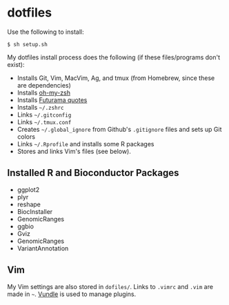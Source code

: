# dotfiles

Use the following to install:

    $ sh setup.sh

My dotfiles install process does the following (if these files/programs don't
exist):

 - Installs Git, Vim, MacVim, Ag, and tmux (from Homebrew, since these are dependencies)
 - Installs [oh-my-zsh](https://github.com/robbyrussell/oh-my-zsh)
 - Installs [Futurama quotes](https://github.com/vsbuffalo/good-news-everyone)
 - Installs `~/.zshrc`
 - Links `~/.gitconfig`
 - Links `~/.tmux.conf`
 - Creates `~/.global_ignore` from Github's `.gitignore` files and sets up Git colors
 - Links `~/.Rprofile` and installs some R packages
 - Stores and links Vim's files (see below).

## Installed R and Bioconductor Packages

 - ggplot2
 - plyr
 - reshape
 - BiocInstaller
 - GenomicRanges
 - ggbio
 - Gviz
 - GenomicRanges
 - VariantAnnotation
 
## Vim

My Vim settings are also stored in `dofiles/`. Links to `.vimrc` and
 `.vim` are made in `~`. [Vundle](https://github.com/gmarik/vundle) is
 used to manage plugins.

